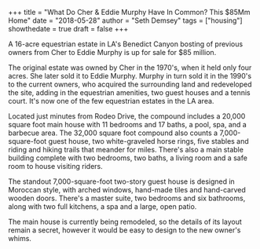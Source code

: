 +++
title = "What Do Cher & Eddie Murphy Have In Common? This $85Mm Home"
date = "2018-05-28"
author = "Seth Demsey"
tags = ["housing"]
showthedate = true
draft = false
+++

A 16-acre equestrian estate in LA's Benedict Canyon bosting of previous owners from Cher to Eddie Murphy is up for sale for $85 million.

The original estate was owned by Cher in the 1970's, when it held only four acres. She later sold it to Eddie Murphy. Murphy in turn sold it in the 1990's to the current owners, who acquired the surrounding land and redeveloped the site, adding in the equestrian amenities, two guest houses and a tennis court. It's now one of the few equestrian estates in the LA area.

Located just minutes from Rodeo Drive, the compound includes a 20,000 square foot main house with 11 bedrooms and 17 baths, a pool, spa, and a barbecue area. The 32,000 square foot compound also counts a 7,000-square-foot guest house, two white-graveled horse rings, five stables and riding and hiking trails that meander for miles. There's also a main stable building complete with two bedrooms, two baths, a living room and a safe room to house visiting riders.

The standout 7,000-square-foot two-story guest house is designed in Moroccan style, with arched windows, hand-made tiles and hand-carved wooden doors. There's a master suite, two bedrooms and six bathrooms, along with two full kitchens, a spa and a large, open patio.

The main house is currently being remodeled, so the details of its layout remain a secret, however it would be easy to design to the new owner's whims.
